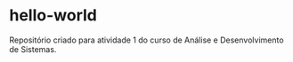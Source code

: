 # hello-world
Repositório criado para atividade 1 do curso de Análise e Desenvolvimento de Sistemas.
